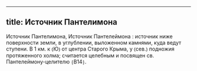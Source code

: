 
---
title: Источник Пантелимона
---
Источник Пантелимона, Источник Пантелеймона
: источник ниже поверхности земли, в углублении, выложенном камнями, куда ведут ступени. В 1 км. к ⦅Ю⦆ от центра Старого Крыма, у ⦅сев.⦆ подножия протяженного холма; считается целебным и посвящен св. Пантелеймону-целителю ⦃В14⦄.
